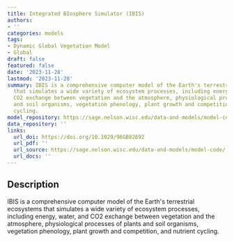 ```yaml
---
title: Integrated BIosphere Simulator (IBIS)
authors:
- ''
categories: models
tags:
- Dynamic Global Vegetation Model
- Global
draft: false
featured: false
date: '2023-11-28'
lastmod: '2023-11-28'
summary: IBIS is a comprehensive computer model of the Earth's terrestrial ecosystems
  that simulates a wide variety of ecosystem processes, including energy, water, and
  CO2 exchange between vegetation and the atmosphere, physiological processes of plants
  and soil organisms, vegetation phenology, plant growth and competition, and nutrient
  cycling.
model_repository: https://sage.nelson.wisc.edu/data-and-models/model-code/
data_repository: ''
links:
  url_doi: https://doi.org/10.1029/96GB02692
  url_pdf: ''
  url_source: https://sage.nelson.wisc.edu/data-and-models/model-code/
  url_docs: ''
---
```


## Description

IBIS is a comprehensive computer model of the Earth's terrestrial ecosystems that simulates a wide variety of ecosystem processes, including energy, water, and CO2 exchange between vegetation and the atmosphere, physiological processes of plants and soil organisms, vegetation phenology, plant growth and competition, and nutrient cycling.

